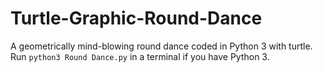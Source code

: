 # Turtle-Graphic-Round-Dance
A geometrically mind-blowing round dance coded in Python 3 with turtle. Run `python3 Round Dance.py` in a terminal if you have Python 3.
